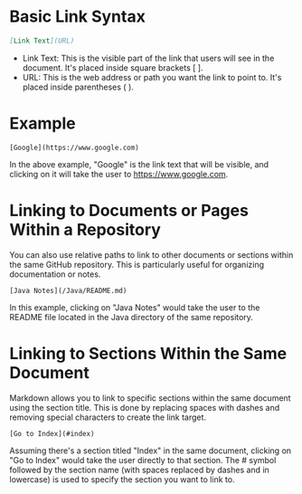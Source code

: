 # Basic Link Syntax

```markdown
[Link Text](URL)
```

- Link Text: This is the visible part of the link that users will see in the document. It's placed inside square brackets [ ].
- URL: This is the web address or path you want the link to point to. It's placed inside parentheses ( ).

# Example

```
[Google](https://www.google.com)
```

In the above example, "Google" is the link text that will be visible, and
clicking on it will take the user to https://www.google.com.

# Linking to Documents or Pages Within a Repository

You can also use relative paths to link to other documents or sections within
the same GitHub repository. This is particularly useful for organizing
documentation or notes.

```
[Java Notes](/Java/README.md)
```

In this example, clicking on "Java Notes" would take the user to the README file
located in the Java directory of the same repository.

# Linking to Sections Within the Same Document

Markdown allows you to link to specific sections within the same document using
the section title. This is done by replacing spaces with dashes and removing
special characters to create the link target.

```
[Go to Index](#index)
```

Assuming there's a section titled "Index" in the same document, clicking on
"Go to Index" would take the user directly to that section.
The # symbol followed by the section name (with spaces replaced by dashes and
in lowercase) is used to specify the section you want to link to.
